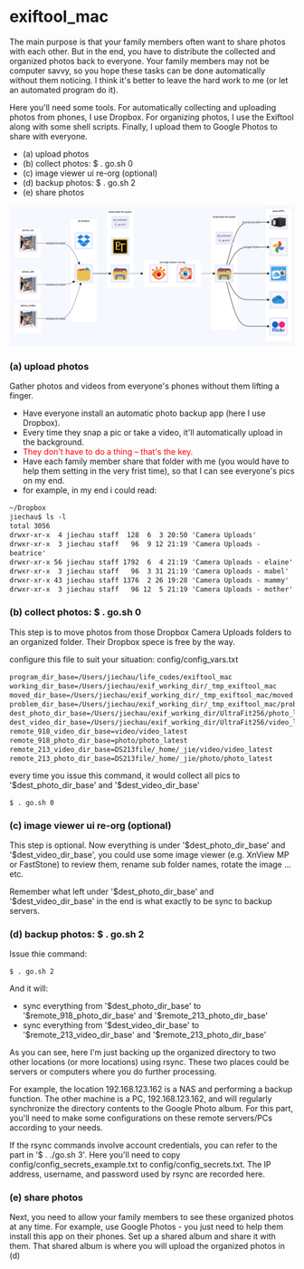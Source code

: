 
# exiftool_mac

The main purpose is that your family members often want to share photos with each other. But in the end, you have to distribute the collected and organized photos back to everyone. Your family members may not be computer savvy, so you hope these tasks can be done automatically without them noticing. I think it's better to leave the hard work to me (or let an automated program do it).

Here you'll need some tools. For automatically collecting and uploading photos from phones, I use Dropbox. For organizing photos, I use the Exiftool along with some shell scripts. Finally, I upload them to Google Photos to share with everyone.

- (a) upload photos
- (b) collect photos: $ . go.sh 0
- (c) image viewer ui re-org (optional)
- (d) backup photos: $ . go.sh 2
- (e) share photos

![from repo](img/img1.png)


### (a) upload photos

Gather photos and videos from everyone's phones without them lifting a finger. 
- Have everyone install an automatic photo backup app (here I use Dropbox). 
- Every time they snap a pic or take a video, it'll automatically upload in the background. 
- <span style="color:red">They don't have to do a thing – that's the key.</span> 
- Have each family member share that folder with me (you would have to help them setting in the very frist time), so that I can see everyone's pics on my end.
- for example, in my end i could read:
```shell
~/Dropbox
jiechau$ ls -l
total 3056
drwxr-xr-x  4 jiechau staff  128  6  3 20:50 'Camera Uploads'
drwxr-xr-x  3 jiechau staff   96  9 12 21:19 'Camera Uploads - beatrice'
drwxr-xr-x 56 jiechau staff 1792  6  4 21:19 'Camera Uploads - elaine'
drwxr-xr-x  3 jiechau staff   96  3 31 21:19 'Camera Uploads - mabel'
drwxr-xr-x 43 jiechau staff 1376  2 26 19:28 'Camera Uploads - mammy'
drwxr-xr-x  3 jiechau staff   96 12  5 21:19 'Camera Uploads - mother'
```

### (b) collect photos: $ . go.sh 0

This step is to move photos from those Dropbox Camera Uploads folders to an organized folder. Their Dropbox spece is free by the way.

configure this file to suit your situation: config/config_vars.txt 
```shell
program_dir_base=/Users/jiechau/life_codes/exiftool_mac
working_dir_base=/Users/jiechau/exif_working_dir/_tmp_exiftool_mac
moved_dir_base=/Users/jiechau/exif_working_dir/_tmp_exiftool_mac/moved
problem_dir_base=/Users/jiechau/exif_working_dir/_tmp_exiftool_mac/problem_ones
dest_photo_dir_base=/Users/jiechau/exif_working_dir/UltraFit256/photo_latest
dest_video_dir_base=/Users/jiechau/exif_working_dir/UltraFit256/video_latest
remote_918_video_dir_base=video/video_latest
remote_918_photo_dir_base=photo/photo_latest
remote_213_video_dir_base=DS213file/_home/_jie/video/video_latest
remote_213_photo_dir_base=DS213file/_home/_jie/photo/photo_latest
```

every time you issue this command, it would collect all pics to '\$dest_photo_dir_base' and '\$dest_video_dir_base'

```shell
$ . go.sh 0
```

### (c) image viewer ui re-org (optional)

This step is optional. Now everything is under '\$dest_photo_dir_base' and '\$dest_video_dir_base', you could use some image viewer (e.g. XnView MP or FastStone) to review them, rename sub folder names, rotate the image ... etc.

Remember what left under '\$dest_photo_dir_base' and '\$dest_video_dir_base' in the end is what exactly to be sync to backup servers.

### (d) backup photos: $ . go.sh 2

Issue thie command:

```shell
$ . go.sh 2
```

And it will:

- sync everything from '\$dest_photo_dir_base' to '\$remote_918_photo_dir_base' and '\$remote_213_photo_dir_base'
- sync everything from '\$dest_video_dir_base' to '\$remote_213_video_dir_base' and '\$remote_213_photo_dir_base'

As you can see, here I'm just backing up the organized directory to two other locations (or more locations) using rsync. These two places could be servers or computers where you do further processing. 

For example, the location 192.168.123.162 is a NAS and performing a backup function. The other machine is a PC, 192.168.123.162, and will regularly synchronize the directory contents to the Google Photo album. For this part, you'll need to make some configurations on these remote servers/PCs according to your needs.

If the rsync commands involve account credentials, you can refer to the part in '\$ . ./go.sh 3'. Here you'll need to copy config/config_secrets_example.txt to config/config_secrets.txt. The IP address, username, and password used by rsync are recorded here.

### (e) share photos

Next, you need to allow your family members to see these organized photos at any time. For example, use Google Photos - you just need to help them install this app on their phones. Set up a shared album and share it with them. That shared album is where you will upload the organized photos in (d)


